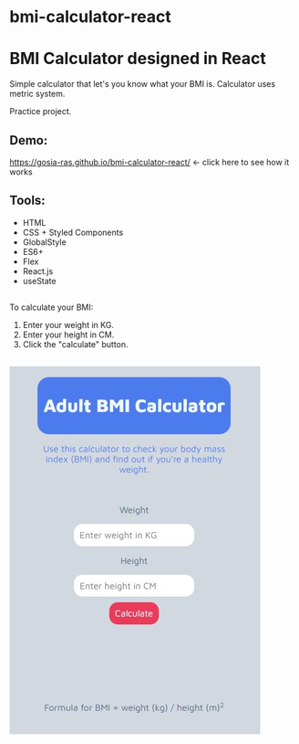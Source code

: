 # bmi-calculator-react

# BMI Calculator designed in React

Simple calculator that let's you know what your BMI is. 
Calculator uses metric system. 

Practice project.

## Demo: 

https://gosia-ras.github.io/bmi-calculator-react/ <- click here to see how it works

## Tools: 

- HTML
- CSS + Styled Components
- GlobalStyle
- ES6+
- Flex
- React.js
- useState

## 
To calculate your BMI: 
1. Enter your weight in KG. 
2. Enter your height in CM. 
3. Click the "calculate" button.

##
![BMI Calculator](https://raw.githubusercontent.com/Gosia-Ras/bmi-calculator-react/main/bmi-calculator-react/public/calculator_resize.JPG)
